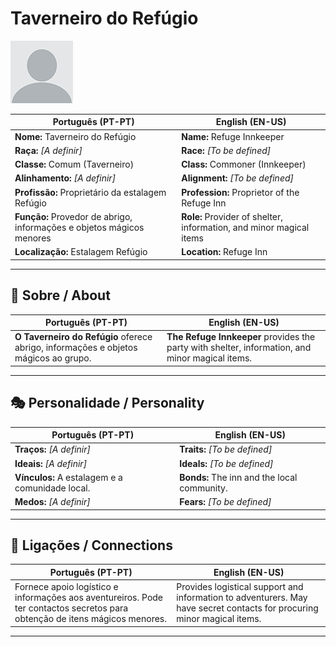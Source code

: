 # Taverneiro do Refúgio

![Taverneiro do Refúgio](docs/assets/npc/npc_blank.png)

| **Português (PT-PT)** | **English (EN-US)** |
| --------------------- | ------------------- |
| **Nome:** Taverneiro do Refúgio | **Name:** Refuge Innkeeper |
| **Raça:** *[A definir]* | **Race:** *[To be defined]* |
| **Classe:** Comum (Taverneiro) | **Class:** Commoner (Innkeeper) |
| **Alinhamento:** *[A definir]* | **Alignment:** *[To be defined]* |
| **Profissão:** Proprietário da estalagem Refúgio | **Profession:** Proprietor of the Refuge Inn |
| **Função:** Provedor de abrigo, informações e objetos mágicos menores | **Role:** Provider of shelter, information, and minor magical items |
| **Localização:** Estalagem Refúgio | **Location:** Refuge Inn |

---

## 📖 Sobre / About

| **Português (PT-PT)** | **English (EN-US)** |
| --------------------- | ------------------- |
| **O Taverneiro do Refúgio** oferece abrigo, informações e objetos mágicos ao grupo. | **The Refuge Innkeeper** provides the party with shelter, information, and minor magical items. |

---

## 🎭 Personalidade / Personality

| **Português (PT-PT)** | **English (EN-US)** |
| --------------------- | ------------------- |
| **Traços:** *[A definir]* | **Traits:** *[To be defined]* |
| **Ideais:** *[A definir]* | **Ideals:** *[To be defined]* |
| **Vínculos:** A estalagem e a comunidade local. | **Bonds:** The inn and the local community. |
| **Medos:** *[A definir]* | **Fears:** *[To be defined]* |

---

## 🔗 Ligações / Connections

| **Português (PT-PT)** | **English (EN-US)** |
| --------------------- | ------------------- |
| Fornece apoio logístico e informações aos aventureiros. Pode ter contactos secretos para obtenção de itens mágicos menores. | Provides logistical support and information to adventurers. May have secret contacts for procuring minor magical items. |

---
